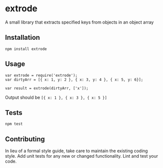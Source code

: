 extrode
=======

A small library that extracts specified keys from objects in an object array

## Installation

  `npm install extrode`

## Usage

    var extrode = require('extrode');
    var dirtyArr = [{ x: 1, y: 2 }, { x: 3, y: 4 }, { x: 5, y: 6}];
    
    var result = extrode(dirtyArr, ['x']);
  
  
  Output should be `[{ x: 1 }, { x: 3 }, { x: 5 }]`


## Tests

  `npm test`

## Contributing

In lieu of a formal style guide, take care to maintain the existing coding style. Add unit tests for any new or changed functionality. Lint and test your code.